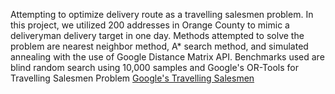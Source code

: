 Attempting to optimize delivery route as a travelling salesmen problem. In this project, we utilized 200 addresses in Orange County to mimic a deliveryman delivery target in one day. Methods attempted to solve the problem are nearest neighbor method, A* search method, and simulated annealing with the use of Google Distance Matrix API. Benchmarks used are blind random search using 10,000 samples and Google's OR-Tools for Travelling Salesmen Problem [Google's Travelling Salesmen ](https://developers.google.com/optimization/routing/tsp)

